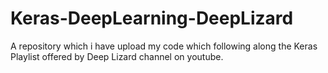 # Keras-DeepLearning-DeepLizard
A repository which i have upload my code which following along the Keras Playlist offered by Deep Lizard channel on youtube.
